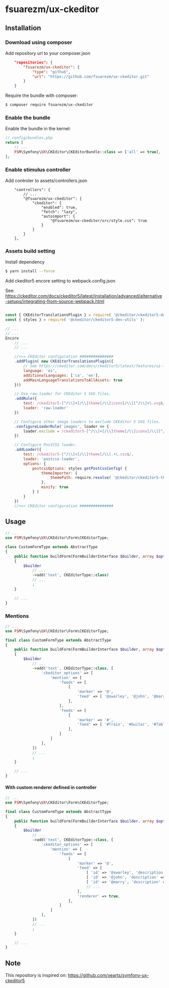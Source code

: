 # fsuarezm/ux-ckeditor

## Installation

### Download using composer
Add repository url to your composer.json
```json
    "repositories": {
        "fsuarezm/ux-ckeditor": {
            "type": "github",
            "url": "https://github.com/fsuarezm/ux-ckeditor.git"
        }
    }
```

Require the bundle with composer:
```bash
$ composer require fsuarezm/ux-ckeditor
```

### Enable the bundle

Enable the bundle in the kernel:

```php
// config/bundles.php
return [
    // ...
    FSM\Symfony\UX\CKEditor\CKEditorBundle::class => ['all' => true],
];
```

### Enable stimulus controller

Add controler to assets/controllers.json

```
    "controllers": {
        // ...
        "@fsuarezm/ux-ckeditor": {
            "ckeditor": {
                "enabled": true,
                "fetch": "lazy",
                "autoimport": {
                    "@fsuarezm/ux-ckeditor/src/style.css": true
                }
            }
        }
    },

```

### Assets build setting
Install dependency
```bash
$ yarn install --force
```

Add ckeditor5 encore setting to webpack.config.json

See: https://ckeditor.com/docs/ckeditor5/latest/installation/advanced/alternative-setups/integrating-from-source-webpack.html

```javascript

const { CKEditorTranslationsPlugin } = require( '@ckeditor/ckeditor5-dev-translations' );
const { styles } = require( '@ckeditor/ckeditor5-dev-utils' );

// ...
// ...
Encore
    // ...
    // ...

    //>>> CKEditor configuration ###############
    .addPlugin( new CKEditorTranslationsPlugin({
        // See https://ckeditor.com/docs/ckeditor5/latest/features/ui-language.html
        language: 'es',
        additionalLanguages: ['ca', 'en'],
        addMainLanguageTranslationsToAllAssets: true
    }))

    // Use raw-loader for CKEditor 5 SVG files.
    .addRule({
        test: /ckeditor5-[^/\\]+[/\\]theme[/\\]icons[/\\][^/\\]+\.svg$/,
        loader: 'raw-loader'
    })

    // Configure other image loaders to exclude CKEditor 5 SVG files.
    .configureLoaderRule('images', loader => {
        loader.exclude = /ckeditor5-[^/\\]+[/\\]theme[/\\]icons[/\\][^/\\]+\.svg$/;
    })

    // Configure PostCSS loader.
    .addLoader({
        test: /ckeditor5-[^/\\]+[/\\]theme[/\\].+\.css$/,
        loader: 'postcss-loader',
        options: {
            postcssOptions: styles.getPostCssConfig( {
                themeImporter: {
                    themePath: require.resolve( '@ckeditor/ckeditor5-theme-lark' )
                },
                minify: true
            } )
        }
    })
    //<<< CKEditor configuration ###############

```

## Usage

```php
// ...
use FSM\Symfony\UX\CKEditor\Form\CKEditorType;

class CustomFormType extends AbstractType
{
    public function buildForm(FormBuilderInterface $builder, array $options)
    {
        $builder
            // ...      
            ->add('text', CKEditorType::class)
            // ...
            ;
    }

    // ...
}
```

### Mentions

```php
// ...
use FSM\Symfony\UX\CKEditor\Form\CKEditorType;

final class CustomFormType extends AbstractType
{
    public function buildForm(FormBuilderInterface $builder, array $options)
    {
        $builder
            // ...      
            ->add('text', CKEditorType::class, [
                'ckeditor_options' => [
                    'mention' => [
                        'feeds' => [
                            [
                                'marker' => '@',
                                'feed' => [ '@swarley', '@john', '@marry', ...],
                            ],
                        ],
                        'feeds' => [
                            [
                                'marker' => '#',
                                'feed' => [ '#Train', '#Guitar', '#Table', ...],
                            ],
                        ]
                    ]
                ],
            ])
            // ...
            ;
    }

    // ...
}
```

#### With custom renderer defined in controller

```php
// ...
use FSM\Symfony\UX\CKEditor\Form\CKEditorType;

final class CustomFormType extends AbstractType
{
    public function buildForm(FormBuilderInterface $builder, array $options)
    {
        $builder
            // ...      
            ->add('text', CKEditorType::class, [
                'ckeditor_options' => [
                    'mention' => [
                        'feeds' => [
                            [
                                'marker' => '@',
                                'feed' => [ 
                                    [ 'id' => '@swarley', 'description' => 'Barney Stinson'],
                                    [ 'id' => '@john', 'description' => 'John Mosby'],
                                    [ 'id' => '@marry', 'description' => 'Marry Ann Lewis'],
                                    // ...
                                ],
                                'renderer' => true,
                            ],
                        ]
                    ]
                ],
            ])
            // ...
            ;
    }

    // ...
}
```


## Note

This repository is inspired on: https://github.com/xearts/symfony-ux-ckeditor5
